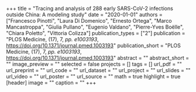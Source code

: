 +++
title = "Tracing and analysis of 288 early SARS-CoV-2 infections outside China: A modeling study"
date = "2020-01-01"
authors = ["Francesco Pinotti", "Laura Di Domenico", "Ernesto Ortega", "Marco Mancastroppa", "Giulia Pullano", "Eugenio Valdano", "Pierre-Yves Boëlle", "Chiara Poletto", "Vittoria Colizza"]
publication_types = ["2"]
publication = "PLOS Medicine, (17), 7, _pp. e1003193_, https://doi.org/10.1371/journal.pmed.1003193"
publication_short = "PLOS Medicine, (17), 7, _pp. e1003193_, https://doi.org/10.1371/journal.pmed.1003193"
abstract = ""
abstract_short = ""
image_preview = ""
selected = false
projects = []
tags = []
url_pdf = ""
url_preprint = ""
url_code = ""
url_dataset = ""
url_project = ""
url_slides = ""
url_video = ""
url_poster = ""
url_source = ""
math = true
highlight = true
[header]
image = ""
caption = ""
+++

